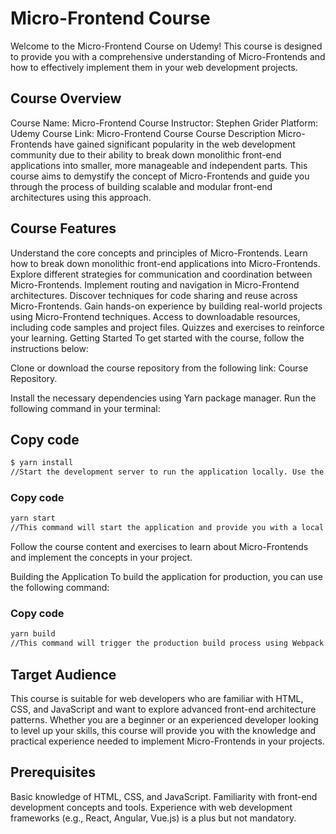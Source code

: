 # Micro-Frontend Course
Welcome to the Micro-Frontend Course on Udemy! This course is designed to provide you with a comprehensive understanding of Micro-Frontends and how to effectively implement them in your web development projects.

## Course Overview
Course Name: Micro-Frontend Course
Instructor: Stephen Grider
Platform: Udemy
Course Link: Micro-Frontend Course
Course Description
Micro-Frontends have gained significant popularity in the web development community due to their ability to break down monolithic front-end applications into smaller, more manageable and independent parts. This course aims to demystify the concept of Micro-Frontends and guide you through the process of building scalable and modular front-end architectures using this approach.

## Course Features
Understand the core concepts and principles of Micro-Frontends.
Learn how to break down monolithic front-end applications into Micro-Frontends.
Explore different strategies for communication and coordination between Micro-Frontends.
Implement routing and navigation in Micro-Frontend architectures.
Discover techniques for code sharing and reuse across Micro-Frontends.
Gain hands-on experience by building real-world projects using Micro-Frontend techniques.
Access to downloadable resources, including code samples and project files.
Quizzes and exercises to reinforce your learning.
Getting Started
To get started with the course, follow the instructions below:

Clone or download the course repository from the following link: Course Repository.

Install the necessary dependencies using Yarn package manager. Run the following command in your terminal:

## Copy code
```bash
$ yarn install
//Start the development server to run the application locally. Use the following command:
```
### Copy code
```bash
yarn start
//This command will start the application and provide you with a local development server. Open your web browser and navigate to http://localhost:8080 to access the application.
```

Follow the course content and exercises to learn about Micro-Frontends and implement the concepts in your project.

Building the Application
To build the application for production, you can use the following command:

### Copy code
```bash
yarn build
//This command will trigger the production build process using Webpack. The optimized and minified code will be generated in the dist directory.
```

## Target Audience
This course is suitable for web developers who are familiar with HTML, CSS, and JavaScript and want to explore advanced front-end architecture patterns. Whether you are a beginner or an experienced developer looking to level up your skills, this course will provide you with the knowledge and practical experience needed to implement Micro-Frontends in your projects.

## Prerequisites
Basic knowledge of HTML, CSS, and JavaScript.
Familiarity with front-end development concepts and tools.
Experience with web development frameworks (e.g., React, Angular, Vue.js) is a plus but not mandatory.
